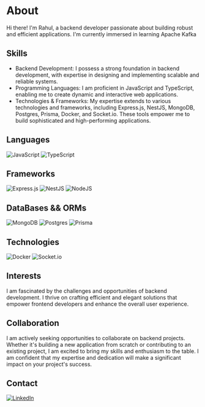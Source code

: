 # About
Hi there! I'm Rahul, a backend developer passionate about building robust and efficient applications. I'm currently immersed in learning Apache Kafka

## Skills
- Backend Development: I possess a strong foundation in backend development, with expertise in designing and implementing scalable and reliable systems.
- Programming Languages: I am proficient in JavaScript and TypeScript, enabling me to create dynamic and interactive web applications.
- Technologies & Frameworks: My expertise extends to various technologies and frameworks, including Express.js, NestJS, MongoDB, Postgres, Prisma, Docker, and Socket.io. These tools empower me to build sophisticated and high-performing applications.

## Languages
![JavaScript](https://img.shields.io/badge/JavaScript-%23323330.svg?style=for-the-badge&logo=javascript&logoColor=%23F7DF1E)
![TypeScript](https://img.shields.io/badge/TypeScript-%23007ACC.svg?style=for-the-badge&logo=typescript&logoColor=white)

## Frameworks
![Express.js](https://img.shields.io/badge/express.js-%23404d59.svg?style=for-the-badge&logo=express&logoColor=%2361DAFB)
![NestJS](https://img.shields.io/badge/nestjs-%23E0234E.svg?style=for-the-badge&logo=nestjs&logoColor=white)
![NodeJS](https://img.shields.io/badge/node.js-6DA55F?style=for-the-badge&logo=node.js&logoColor=white)

## DataBases && ORMs
![MongoDB](https://img.shields.io/badge/MongoDB-%234ea94b.svg?style=for-the-badge&logo=mongodb&logoColor=white)
![Postgres](https://img.shields.io/badge/postgres-%23316192.svg?style=for-the-badge&logo=postgresql&logoColor=white)
![Prisma](https://img.shields.io/badge/Prisma-3982CE?style=for-the-badge&logo=Prisma&logoColor=white)

## Technologies
![Docker](https://img.shields.io/badge/docker-%230db7ed.svg?style=for-the-badge&logo=docker&logoColor=white)
![Socket.io](https://img.shields.io/badge/Socket.io-black?style=for-the-badge&logo=socket.io&badgeColor=010101)

## Interests
I am fascinated by the challenges and opportunities of backend development. I thrive on crafting efficient and elegant solutions that empower frontend developers and enhance the overall user experience.

## Collaboration
I am actively seeking opportunities to collaborate on backend projects. Whether it's building a new application from scratch or contributing to an existing project, I am excited to bring my skills and enthusiasm to the table. I am confident that my expertise and dedication will make a significant impact on your project's success.

## Contact
[![LinkedIn](https://img.shields.io/badge/linkedin-%230077B5.svg?style=for-the-badge&logo=linkedin&logoColor=white)](https://www.linkedin.com/in/rahul-raj-yadav-03b06b258/)

